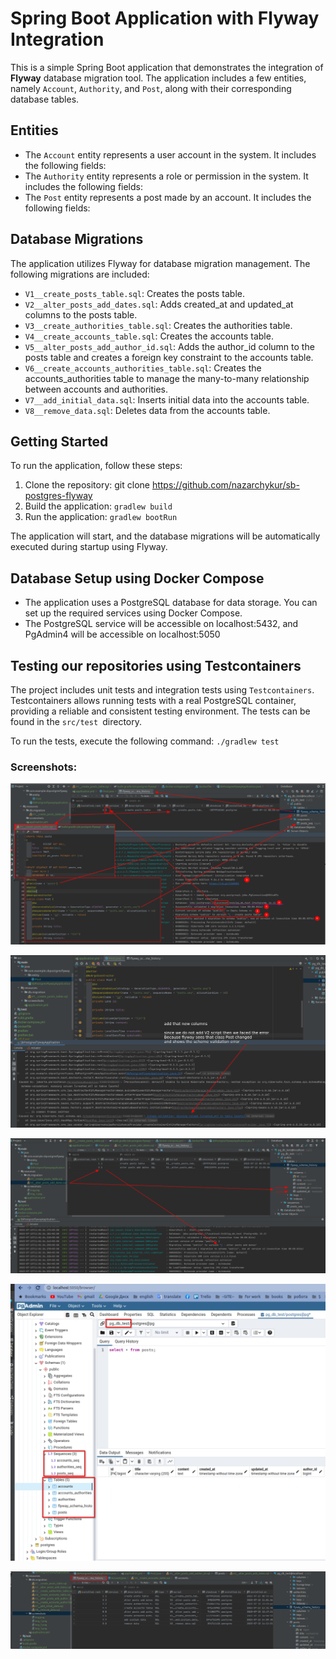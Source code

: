# Spring Boot Application with Flyway Integration

This is a simple Spring Boot application that demonstrates the integration of **Flyway** database migration tool. The application includes a few entities, namely `Account`, `Authority`, and `Post`, along with their corresponding database tables.

## Entities

* The `Account` entity represents a user account in the system. It includes the following fields:
* The `Authority` entity represents a role or permission in the system. It includes the following fields:
* The `Post` entity represents a post made by an account. It includes the following fields:

## Database Migrations

The application utilizes Flyway for database migration management. The following migrations are included:

* `V1__create_posts_table.sql`: Creates the posts table.
* `V2__alter_posts_add_dates.sql`: Adds created_at and updated_at columns to the posts table.
* `V3__create_authorities_table.sql`: Creates the authorities table.
* `V4__create_accounts_table.sql`: Creates the accounts table.
* `V5__alter_posts_add_author_id.sql`: Adds the author_id column to the posts table and creates a foreign key constraint to the accounts table.
* `V6__create_accounts_authorities_table.sql`: Creates the accounts_authorities table to manage the many-to-many relationship between accounts and authorities.
* `V7__add_initial_data.sql`: Inserts initial data into the accounts table.
* `V8__remove_data.sql`: Deletes data from the accounts table.

## Getting Started

To run the application, follow these steps:

1. Clone the repository: git clone https://github.com/nazarchykur/sb-postgres-flyway
2. Build the application: `gradlew build`
3. Run the application: `gradlew bootRun`

The application will start, and the database migrations will be automatically executed during startup using Flyway.

## Database Setup using Docker Compose

* The application uses a PostgreSQL database for data storage. You can set up the required services using Docker Compose.
* The PostgreSQL service will be accessible on localhost:5432, and PgAdmin4 will be accessible on localhost:5050

## Testing our repositories using Testcontainers

The project includes unit tests and integration tests using `Testcontainers`. Testcontainers allows running tests with a real PostgreSQL container, providing a reliable and consistent testing environment. The tests can be found in the `src/test `directory.

To run the tests, execute the following command: `./gradlew test`

### Screenshots:

![img.png](src%2Fmain%2Fresources%2Fscreenshots%2Fimg.png)

![img_1.png](src%2Fmain%2Fresources%2Fscreenshots%2Fimg_1.png)

![img_2.png](src%2Fmain%2Fresources%2Fscreenshots%2Fimg_2.png)

![img_3.png](src%2Fmain%2Fresources%2Fscreenshots%2Fimg_3.png)

![img_4.png](src%2Fmain%2Fresources%2Fscreenshots%2Fimg_4.png)